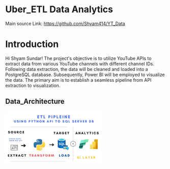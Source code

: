 
# Uber_ETL Data Analytics

Main source Link: https://github.com/Shyam414/YT_Data


# Introduction

Hi Shyam Sundar! The project's objective is to utilize YouTube APIs to extract data from various YouTube channels with different channel IDs. Following data extraction, the data will be cleaned and loaded into a PostgreSQL database. Subsequently, Power BI will be employed to visualize the data. The primary aim is to establish a seamless pipeline from API extraction to visualization.

## Data_Architecture
<img src="img.png">
